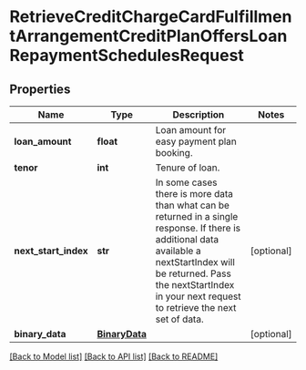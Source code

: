 # RetrieveCreditChargeCardFulfillmentArrangementCreditPlanOffersLoanRepaymentSchedulesRequest

## Properties
Name | Type | Description | Notes
------------ | ------------- | ------------- | -------------
**loan_amount** | **float** | Loan amount for easy payment plan booking. | 
**tenor** | **int** | Tenure of loan. | 
**next_start_index** | **str** | In some cases there is more data than what can be returned in a single response. If there is additional data available a nextStartIndex will be returned. Pass the nextStartIndex in your next request to retrieve the next set of data. | [optional] 
**binary_data** | [**BinaryData**](BinaryData.md) |  | [optional] 

[[Back to Model list]](../README.md#documentation-for-models) [[Back to API list]](../README.md#documentation-for-api-endpoints) [[Back to README]](../README.md)

